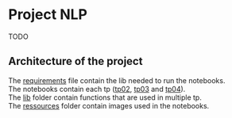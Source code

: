 # Project NLP

TODO

## Architecture of the project

The [requirements](./requirements.txt) file contain the lib needed to run the
notebooks.  
The notebooks contain each tp ([tp02](./lab_02.ipynb), [tp03](./lab_03.ipynb)
and [tp04](./lab_04.ipynb)).  
The [lib](./lib/) folder contain functions that are used in multiple tp.  
The [ressources](./ressources/) folder contain images used in the notebooks.  
